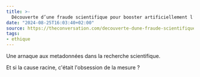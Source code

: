 ```yaml
---
title: >-
  Découverte d’une fraude scientifique pour booster artificiellement l’impact des recherches
date: "2024-08-25T16:03:40+02:00"
source: https://theconversation.com/decouverte-dune-fraude-scientifique-pour-booster-artificiellement-limpact-des-recherches-232313
tags:
- ethique
---
```

Une arnaque aux metadonnées dans la recherche scientifique.

Et si la cause racine, c'était l'obsession de la mesure ?